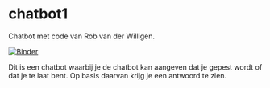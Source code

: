 # chatbot1

Chatbot met code van Rob van der Willigen. 

[![Binder](https://mybinder.org/badge_logo.svg)](https://mybinder.org/v2/gh/mmerveon/chatbot1/HEAD)

Dit is een chatbot waarbij je de chatbot kan aangeven dat je gepest wordt of dat je te laat bent. 
Op basis daarvan krijg je een antwoord te zien. 
